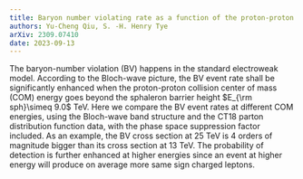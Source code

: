 ```yaml
---
title: Baryon number violating rate as a function of the proton-proton collision energy
authors: Yu-Cheng Qiu, S. -H. Henry Tye
arXiv: 2309.07410
date: 2023-09-13
---
```

The baryon-number violation (BV) happens in the standard electroweak model. According to the Bloch-wave picture, the BV event rate shall be significantly enhanced when the proton-proton collision center of mass (COM) energy goes beyond the sphaleron barrier height $E_{\rm sph}\simeq 9.0$ TeV. Here we compare the BV event rates at different COM energies, using the Bloch-wave band structure and the CT18 parton distribution function data, with the phase space suppression factor included. As an example, the BV cross section at 25 TeV is 4 orders of magnitude bigger than its cross section at 13 TeV. The probability of detection is further enhanced at higher energies since an event at higher energy will produce on average more same sign charged leptons. 